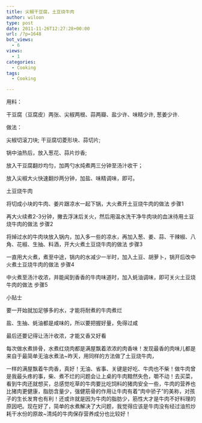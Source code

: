 ```yaml
---
title: 尖椒干豆腐，土豆烧牛肉
author: wiloon
type: post
date: 2011-11-26T12:27:28+00:00
url: /?p=1648
bot_views:
  - 6
views:
  - 1
categories:
  - Cooking
tags:
  - Cooking

---
```

用料：
  
干豆腐（豆腐皮）两张、尖椒两根、蒜两瓣、盐少许、味精少许, 葱姜少许.
  
做法：

尖椒切滚刀块; 干豆腐切菱形块、蒜切片;
  
锅中油热后，放入葱花、蒜片炒香;
  
放入干豆腐翻炒均匀，加两勺水炖煮两三分钟至汤汁收干；
  
放入尖椒大火快速翻炒两分钟，加盐、味精调味，即可。

土豆烧牛肉
  
将切成小块的牛肉、姜片跟凉水一起下锅，大火煮开土豆烧牛肉的做法 步骤1
  
再大火续煮2-3分钟，撇去浮沫后关火，然后用温水洗干净牛肉块的血沫待用土豆烧牛肉的做法 步骤2
  
将焯过水的牛肉块放入锅内，加入多一些的凉水，再加入葱、姜、蒜、干辣椒、八角、花椒、生抽、料酒，开大火煮土豆烧牛肉的做法 步骤3
  
一直用大火煮，煮至中途，锅内的水减少一半时，加入土豆、胡萝卜，锅开后改中火煮土豆烧牛肉的做法 步骤4
  
中火煮至汤汁收浓，并能闻到香香的牛肉味道时，加入蚝油调味，即可关火土豆烧牛肉的做法 步骤5
  
小贴士

要一开始就加足够多的水，才能将耐煮的牛肉煮烂
  
盐、生抽、蚝油都是咸味的，所以要把握好量，免得过咸
  
最后还要记得让汤汁收浓，才能又香又好看

每次做水煮排骨，水煮红烧肉都是满屋飘着浓浓的肉香味！发现最香的肉味儿都是来自于最简单无油水煮法~昨天，用同样的方法做了土豆烧牛肉，
  
一样的满屋飘着牛肉香，真好！无油、省事、关键是好吃、牛肉也不柴！做牛肉曾是我最头疼的事，柴、煮不烂的问题会让上桌的牛肉黯然失色，嚼不动！去买菜，看到牛肉还就想买，总感觉吃草的牛肉要比吃饲料的猪肉安全一些，牛肉的营养也比猪肉更健康，脂肪含量少，强健筋骨的作用让牛肉有着“肉中骄子”的美称，对孩子的生长发育也有利！还或许就是因为牛肉的脂肪少，筋性大才是牛肉不好料理的原因吧。现在好了，简单的水煮解决了大问题，我觉得应该是牛肉没有经过油煎炒耗干水份的原故~清炖的牛肉保存营养成分也比较好！